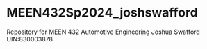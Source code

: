 # MEEN432Sp2024_joshswafford
Repository for MEEN 432 Automotive Engineering
Joshua Swafford UIN:830003878
